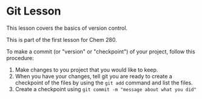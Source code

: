 # Git Lesson

This lesson covers the basics of version control.

This is part of the first lesson for Chem 280. 

To make a commit (or "version" or "checkpoint") of your project, follow this procedure: 

1. Make changes to you project that you would like to keep.
2. When you have your changes, tell git you are ready to create a checkpoint of the files by using the `git add` command and list the files. 
3. Create a checkpoint using `git commit -m "message about what you did"`